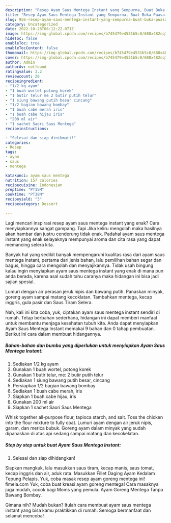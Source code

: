 ```yaml
---
description: "Resep Ayam Saus Mentega Instant yang Sempurna, Buat Buka Puasa Lezat Sekali"
title: "Resep Ayam Saus Mentega Instant yang Sempurna, Buat Buka Puasa Lezat Sekali"
slug: 956-resep-ayam-saus-mentega-instant-yang-sempurna-buat-buka-puasa-lezat-sekali
category: Uncategorized
date: 2022-10-28T06:12:22.071Z
image: https://img-global.cpcdn.com/recipes/b745479e4531b5c0/680x482cq70/ayam-saus-mentega-instant-foto-resep-utama.jpg
hideToc: false
enableToc: true
enableTocContent: false
thumbnail: https://img-global.cpcdn.com/recipes/b745479e4531b5c0/680x482cq70/ayam-saus-mentega-instant-foto-resep-utama.jpg
cover: https://img-global.cpcdn.com/recipes/b745479e4531b5c0/680x482cq70/ayam-saus-mentega-instant-foto-resep-utama.jpg
author: Admin
authorAv: notfound
ratingvalue: 3.2
reviewcount: 20
recipeingredient:
- "1/2 kg ayam"
- "1 buah wortel potong korek"
- "1 butir telur me 2 butir putih telur"
- "1 siung bawang putih besar cincang"
- "1/2 bagian bawang bombay"
- "1 buah cabe merah iris"
- "1 buah cabe hijau iris"
- "200 ml air"
- "1 sachet Saori Saus Mentega"
recipeinstructions:

- "Selesai dan siap dinikmati!"
categories:
- Resep
tags:
- ayam
- saus
- mentega

katakunci: ayam saus mentega 
nutrition: 157 calories
recipecuisine: Indonesian
preptime: "PT15M"
cooktime: "PT38M"
recipeyield: "3"
recipecategory: Dessert

---
```



Lagi mencari inspirasi resep ayam saus mentega instant yang enak? Cara menyiapkannya sangat gampang. Tapi Jika keliru mengolah maka hasilnya akan hambar dan justru cenderung tidak enak. Padahal ayam saus mentega instant yang enak selayaknya mempunyai aroma dan cita rasa yang dapat memancing selera kita.


Banyak hal yang sedikit banyak mempengaruhi kualitas rasa dari ayam saus mentega instant, pertama dari jenis bahan, lalu pemilihan bahan segar dan bagus, hingga cara mengolah dan menyajikannya. Tidak usah bingung kalau ingin menyiapkan ayam saus mentega instant yang enak di mana pun anda berada, karena asal sudah tahu caranya maka hidangan ini bisa jadi sajian spesial.

Lumuri dengan air perasan jeruk nipis dan bawang putih. Panaskan minyak, goreng ayam sampai matang kecoklatan. Tambahkan mentega, kecap inggris, gula pasir dan Saus Tiram Selera.


Nah, kali ini kita coba, yuk, ciptakan ayam saus mentega instant sendiri di rumah. Tetap berbahan sederhana, hidangan ini dapat memberi manfaat untuk membantu menjaga kesehatan tubuh kita. Anda dapat menyiapkan Ayam Saus Mentega Instant memakai 9 bahan dan 0 tahap pembuatan. Berikut ini cara dalam membuat hidangannya.

<!--inarticleads1-->

##### Bahan-bahan dan bumbu yang diperlukan untuk menyiapkan Ayam Saus Mentega Instant:

1. Sediakan 1/2 kg ayam
1. Gunakan 1 buah wortel, potong korek
1. Gunakan 1 butir telur, me: 2 butir putih telur
1. Sediakan 1 siung bawang putih besar, cincang
1. Persiapkan 1/2 bagian bawang bombay
1. Sediakan 1 buah cabe merah, iris
1. Siapkan 1 buah cabe hijau, iris
1. Gunakan 200 ml air
1. Siapkan 1 sachet Saori Saus Mentega


Whisk together all-purpose flour, tapioca starch, and salt. Toss the chicken into the flour mixture to fully coat. Lumuri ayam dengan air jeruk nipis, garam, dan merica bubuk. Goreng ayam dalam minyak yang sudah dipanaskan di atas api sedang sampai matang dan kecokelatan. 

<!--inarticleads2-->

##### Step by step untuk buat Ayam Saus Mentega Instant:


1. Selesai dan siap dihidangkan!

Siapkan mangkuk, lalu masukkan saus tiram, kecap manis, saus tomat, kecap inggris dan air, aduk rata. Masukkan Fillet Daging Ayam Kedalam Tepung Pelapis. Yuk, coba masak resep ayam goreng mentega ini! fimela.com Yuk, coba buat kreasi ayam goreng mentega! Cara masaknya juga mudah, cocok bagi Moms yang pemula. Ayam Goreng Mentega Tanpa Bawang Bombay. 

Gimana nih? Mudah bukan? Itulah cara membuat ayam saus mentega instant yang bisa kamu praktikkan di rumah. Semoga bermanfaat dan selamat mencoba!
